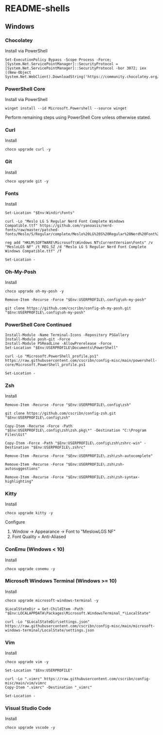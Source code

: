 # README-shells

## Windows

### Chocolatey

Install via PowerShell

```pwsh
Set-ExecutionPolicy Bypass -Scope Process -Force; [System.Net.ServicePointManager]::SecurityProtocol = [System.Net.ServicePointManager]::SecurityProtocol -bor 3072; iex ((New-Object System.Net.WebClient).DownloadString('https://community.chocolatey.org/install.ps1'))
```

### PowerShell Core

Install via PowerShell

```pwsh
winget install --id Microsoft.Powershell --source winget
```

Perform remaining steps using PowerShell Core unless otherwise stated.

### Curl

Install

```pwsh
choco upgrade curl -y
```

### Git

Install

```pwsh
choco upgrade git -y
```

### Fonts

Install

```pwsh
Set-Location "$Env:Windir\Fonts"

curl -Lo "Meslo LG S Regular Nerd Font Complete Windows Compatible.ttf" https://github.com/ryanoasis/nerd-fonts/raw/master/patched-fonts/Meslo/S/Regular/complete/Meslo%20LG%20S%20Regular%20Nerd%20Font%20Complete%20Windows%20Compatible.ttf

reg add "HKLM\SOFTWARE\Microsoft\Windows NT\CurrentVersion\Fonts" /v "MesloLGS NF" /t REG_SZ /d "Meslo LG S Regular Nerd Font Complete Windows Compatible.ttf" /f

Set-Location -
```

### Oh-My-Posh

Install

```pwsh
choco upgrade oh-my-posh -y

Remove-Item -Recurse -Force "$Env:USERPROFILE\.config\oh-my-posh"

git clone https://github.com/cscribn/config-oh-my-posh.git  "$Env:USERPROFILE\.config\oh-my-posh"
```

### PowerShell Core Continued

```pwsh
Install-Module -Name Terminal-Icons -Repository PSGallery
Install-Module posh-git -Force
Install-Module PSReadLine -AllowPrerelease -Force
Set-Location "$Env:USERPROFILE\Documents\PowerShell"

curl -Lo "Microsoft.PowerShell_profile.ps1" https://raw.githubusercontent.com/cscribn/config-misc/main/powershell-core/Microsoft.PowerShell_profile.ps1

Set-Location -
```

### Zsh

Install

```pwsh
Remove-Item -Recurse -Force "$Env:USERPROFILE\.config\zsh"

git clone https://github.com/cscribn/config-zsh.git  "$Env:USERPROFILE\.config\zsh"

Copy-Item -Recurse -Force -Path "$Env:USERPROFILE\.config\zsh\zsh.pkg\*" -Destination "C:\Program Files\Git"

Copy-Item -Force -Path "$Env:USERPROFILE\.config\zsh\zshrc-win" -Destination "$Env:USERPROFILE\.zshrc"

Remove-Item -Recurse -Force "$Env:USERPROFILE\.zsh\zsh-autocomplete"

Remove-Item -Recurse -Force "$Env:USERPROFILE\.zsh\zsh-autosuggestions"

Remove-Item -Recurse -Force "$Env:USERPROFILE\.zsh\zsh-syntax-highlighting"
```

### Kitty

Install

```pwsh
choco upgrade kitty -y
```

Configure

1. Window -> Appearance -> Font to "MeslowLGS NF"
1. Font Quality = Anti-Aliased

### ConEmu (Windows < 10)

Install

```pwsh
choco upgrade conemu -y
```

### Microsoft Windows Terminal (Windows >= 10)

Install

```pwsh
choco upgrade microsoft-windows-terminal -y

$LocalStateDir = Get-ChildItem -Path "$Env:LOCALAPPDATA\Packages\Microsoft.WindowsTerminal_*\LocalState"

curl -Lo "$LocalStateDir\settings.json" https://raw.githubusercontent.com/cscribn/config-misc/main/microsoft-windows-terminal/LocalState/settings.json
```

### Vim

Install

```pwsh
choco upgrade vim -y

Set-Location "$Env:USERPROFILE"

curl -Lo ".vimrc" https://raw.githubusercontent.com/cscribn/config-misc/main/vim/vimrc
Copy-Item ".vimrc" -Destination "_vimrc"

Set-Location -
```

### Visual Studio Code

Install

```pwsh
choco upgrade vscode -y
```
